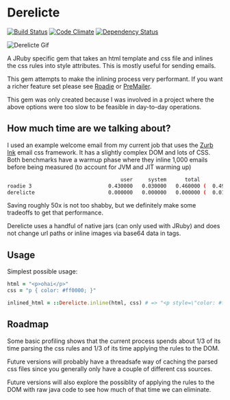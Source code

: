 # Derelicte

[![Build Status](https://travis-ci.org/mmmries/derelicte.png)](https://travis-ci.org/hqmq/derelicte)
[![Code Climate](https://codeclimate.com/github/mmmries/derelicte.png)](https://codeclimate.com/github/hqmq/derelicte)
[![Dependency Status](https://gemnasium.com/mmmries/derelicte.png)](https://gemnasium.com/hqmq/derelicte)

![Derelicte Gif](http://24.media.tumblr.com/d7c64874eeae527c2661cda9c107984c/tumblr_msas87gWdt1qaehqco1_400.gif)

A JRuby specific gem that takes an html template and css file and inlines the css rules into style attributes.  This is mostly useful for sending emails.

This gem attempts to make the inlining process very performant. If you want a richer feature set please see [Roadie](https://github.com/Mange/roadie) or [PreMailer](http://premailer.dialect.ca/).

This gem was only created because I was involved in a project where the above options were too slow to be feasible in day-to-day operations.

## How much time are we talking about?

I used an example welcome email from my current job that uses the [Zurb Ink](https://github.com/zurb/ink) email css framework. It has a slightly complex DOM and lots of CSS. Both benchmarks have a warmup phase where they inline 1,000 emails before being measured (to account for JVM and JIT warming up)

```bash
                                     user     system      total        real
roadie 3                         0.430000   0.030000   0.460000 (  0.499000)
derelicte                        0.000000   0.000000   0.000000 (  0.010000)
```

Saving roughly 50x is not too shabby, but we definitely make some tradeoffs to get that performance.

Derelicte uses a handful of native jars (can only used with JRuby) and does not change url paths or inline images via base64 data in tags.

## Usage

Simplest possible usage:

```ruby
html = "<p>ohai</p>"
css = "p { color: #ff0000; }"

inlined_html = ::Derelicte.inline(html, css) # => "<p style=\"color: #ff0000;\">ohai</p>"
```

## Roadmap

Some basic profiling shows that the current process spends about 1/3 of its time parsing the css rules and 1/3 of its time applying the rules to the DOM.

Future versions will probably have a threadsafe way of caching the parsed css files since you generally only have a couple of different css sources.

Future versions will also explore the possiblity of applying the rules to the DOM with raw java code to see how much of that time we can eliminate.
